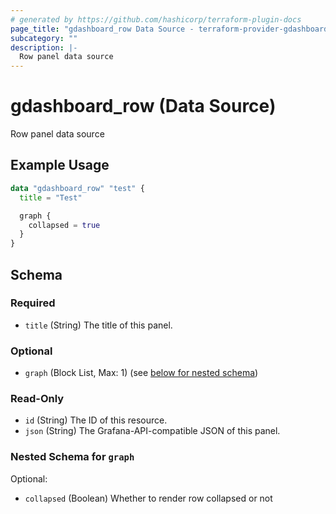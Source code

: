 ```yaml
---
# generated by https://github.com/hashicorp/terraform-plugin-docs
page_title: "gdashboard_row Data Source - terraform-provider-gdashboard"
subcategory: ""
description: |-
  Row panel data source
---
```


# gdashboard_row (Data Source)

Row panel data source

## Example Usage

```terraform
data "gdashboard_row" "test" {
  title = "Test"

  graph {
    collapsed = true
  }
}
```

<!-- schema generated by tfplugindocs -->
## Schema

### Required

- `title` (String) The title of this panel.

### Optional

- `graph` (Block List, Max: 1) (see [below for nested schema](#nestedblock--graph))

### Read-Only

- `id` (String) The ID of this resource.
- `json` (String) The Grafana-API-compatible JSON of this panel.

<a id="nestedblock--graph"></a>
### Nested Schema for `graph`

Optional:

- `collapsed` (Boolean) Whether to render row collapsed or not


